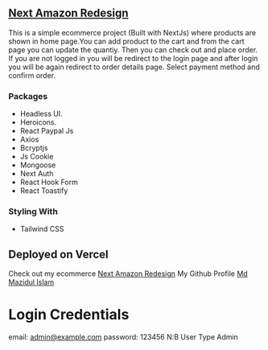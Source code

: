 ## [Next Amazon Redesign](https://next-amazon-redesign.vercel.app)

This is a simple ecommerce project (Built with NextJs) where products are shown in home page.You can add
product to the cart and from the cart page you can update the quantiy. Then you can check out and place order. If you are not logged in you will be redirect to the login page and after login you will be again redirect to order details page. Select payment method and confirm order.

### Packages

- Headless UI.
- Heroicons.
- React Paypal Js
- Axios
- Bcryptjs
- Js Cookie
- Mongoose
- Next Auth
- React Hook Form
- React Toastify

### Styling With

- Tailwind CSS

## Deployed on Vercel

Check out my ecommerce [Next Amazon Redesign](https://next-amazon-redesign.vercel.app)
My Github Profile [Md Mazidul Islam](https://github.com/MazidulIslam)

# Login Credentials

email: admin@example.com
password: 123456
N:B User Type Admin
